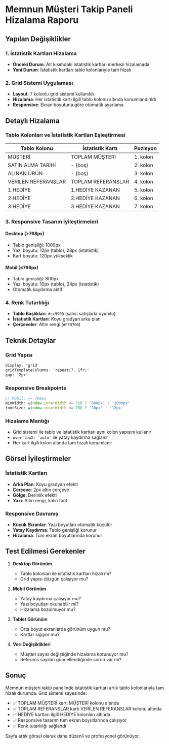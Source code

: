 # Memnun Müşteri Takip Paneli Hizalama Raporu

## Yapılan Değişiklikler

### 1. İstatistik Kartları Hizalama
- **Önceki Durum**: Alt kısımdaki istatistik kartları merkezi hizalamada
- **Yeni Durum**: İstatistik kartları tablo kolonlarıyla tam hizalı

### 2. Grid Sistemi Uygulaması
- **Layout**: 7 kolonlu grid sistemi kullanıldı
- **Hizalama**: Her istatistik kartı ilgili tablo kolonu altında konumlandırıldı
- **Responsive**: Ekran boyutuna göre otomatik ayarlama

## Detaylı Hizalama

### Tablo Kolonları ve İstatistik Kartları Eşleştirmesi

| Tablo Kolonu | İstatistik Kartı | Pozisyon |
|--------------|------------------|----------|
| MÜŞTERİ | TOPLAM MÜŞTERİ | 1. kolon |
| SATIN ALMA TARİHİ | - (boş) | 2. kolon |
| ALINAN ÜRÜN | - (boş) | 3. kolon |
| VERİLEN REFERANSLAR | TOPLAM REFERANSLAR | 4. kolon |
| 1.HEDİYE | 1.HEDİYE KAZANAN | 5. kolon |
| 2.HEDİYE | 2.HEDİYE KAZANAN | 6. kolon |
| 3.HEDİYE | 3.HEDİYE KAZANAN | 7. kolon |

### 3. Responsive Tasarım İyileştirmeleri

#### Desktop (>768px)
- Tablo genişliği: 1000px
- Yazı boyutu: 12px (tablo), 28px (istatistik)
- Kart boyutu: 120px yükseklik

#### Mobil (≤768px)
- Tablo genişliği: 800px
- Yazı boyutu: 10px (tablo), 24px (istatistik)
- Otomatik kaydırma aktif

### 4. Renk Tutarlılığı
- **Tablo Başlıkları**: `#cc9900` (şahsi satışlarla uyumlu)
- **İstatistik Kartları**: Koyu gradyan arka plan
- **Çerçeveler**: Altın rengi (`#FFD700`)

## Teknik Detaylar

### Grid Yapısı
```css
display: 'grid'
gridTemplateColumns: 'repeat(7, 1fr)'
gap: '2px'
```

### Responsive Breakpoints
```javascript
// Mobil: <= 768px
minWidth: window.innerWidth <= 768 ? '800px' : '1000px'
fontSize: window.innerWidth <= 768 ? '10px' : '12px'
```

### Hizalama Mantığı
- Grid sistemi ile tablo ve istatistik kartları aynı kolon yapısını kullanır
- `overflowX: 'auto'` ile yatay kaydırma sağlanır
- Her kart ilgili kolon altında tam hizalı konumlanır

## Görsel İyileştirmeler

### İstatistik Kartları
- **Arka Plan**: Koyu gradyan efekti
- **Çerçeve**: 2px altın çerçeve
- **Gölge**: Derinlik efekti
- **Yazı**: Altın rengi, kalın font

### Responsive Davranış
- **Küçük Ekranlar**: Yazı boyutları otomatik küçülür
- **Yatay Kaydırma**: Tablo genişliği korunur
- **Hizalama**: Tüm ekran boyutlarında korunur

## Test Edilmesi Gerekenler

1. **Desktop Görünüm**
   - Tablo kolonları ile istatistik kartları hizalı mı?
   - Grid yapısı düzgün çalışıyor mu?

2. **Mobil Görünüm**
   - Yatay kaydırma çalışıyor mu?
   - Yazı boyutları okunabilir mi?
   - Hizalama bozulmuyor mu?

3. **Tablet Görünüm**
   - Orta boyut ekranlarda görünüm uygun mu?
   - Kartlar sığıyor mu?

4. **Veri Değişiklikleri**
   - Müşteri sayısı değiştiğinde hizalama korunuyor mu?
   - Referans sayıları güncellendiğinde sorun var mı?

## Sonuç

Memnun müşteri takip panelinde istatistik kartları artık tablo kolonlarıyla tam hizalı durumda. Grid sistemi sayesinde:

- ✅ TOPLAM MÜŞTERİ kartı MÜŞTERİ kolonu altında
- ✅ TOPLAM REFERANSLAR kartı VERİLEN REFERANSLAR kolonu altında  
- ✅ HEDİYE kartları ilgili HEDİYE kolonları altında
- ✅ Responsive tasarım tüm ekran boyutlarında çalışıyor
- ✅ Renk tutarlılığı sağlandı

Sayfa artık görsel olarak daha düzenli ve profesyonel görünüyor.